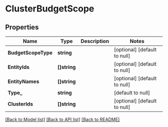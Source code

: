 # ClusterBudgetScope

## Properties
Name | Type | Description | Notes
------------ | ------------- | ------------- | -------------
**BudgetScopeType** | **string** |  | [optional] [default to null]
**EntityIds** | **[]string** |  | [optional] [default to null]
**EntityNames** | **[]string** |  | [optional] [default to null]
**Type_** | **string** |  | [default to null]
**ClusterIds** | **[]string** |  | [optional] [default to null]

[[Back to Model list]](../README.md#documentation-for-models) [[Back to API list]](../README.md#documentation-for-api-endpoints) [[Back to README]](../README.md)

